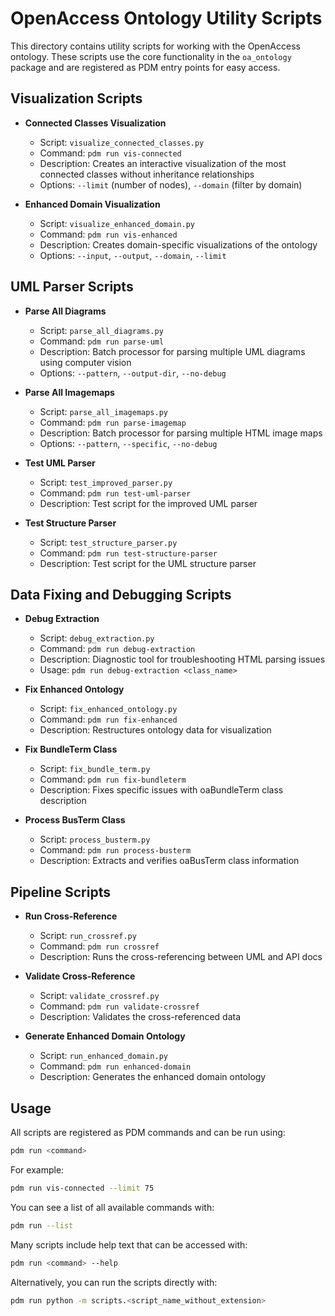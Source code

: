 # OpenAccess Ontology Utility Scripts

This directory contains utility scripts for working with the OpenAccess ontology. These scripts use the core functionality in the `oa_ontology` package and are registered as PDM entry points for easy access.

## Visualization Scripts

- **Connected Classes Visualization**
  - Script: `visualize_connected_classes.py`
  - Command: `pdm run vis-connected`
  - Description: Creates an interactive visualization of the most connected classes without inheritance relationships
  - Options: `--limit` (number of nodes), `--domain` (filter by domain)

- **Enhanced Domain Visualization**
  - Script: `visualize_enhanced_domain.py`
  - Command: `pdm run vis-enhanced`
  - Description: Creates domain-specific visualizations of the ontology
  - Options: `--input`, `--output`, `--domain`, `--limit`

## UML Parser Scripts

- **Parse All Diagrams**
  - Script: `parse_all_diagrams.py`
  - Command: `pdm run parse-uml`
  - Description: Batch processor for parsing multiple UML diagrams using computer vision
  - Options: `--pattern`, `--output-dir`, `--no-debug`

- **Parse All Imagemaps**
  - Script: `parse_all_imagemaps.py`
  - Command: `pdm run parse-imagemap`
  - Description: Batch processor for parsing multiple HTML image maps
  - Options: `--pattern`, `--specific`, `--no-debug`

- **Test UML Parser**
  - Script: `test_improved_parser.py`
  - Command: `pdm run test-uml-parser`
  - Description: Test script for the improved UML parser

- **Test Structure Parser**
  - Script: `test_structure_parser.py`
  - Command: `pdm run test-structure-parser`
  - Description: Test script for the UML structure parser

## Data Fixing and Debugging Scripts

- **Debug Extraction**
  - Script: `debug_extraction.py`
  - Command: `pdm run debug-extraction`
  - Description: Diagnostic tool for troubleshooting HTML parsing issues
  - Usage: `pdm run debug-extraction <class_name>`

- **Fix Enhanced Ontology**
  - Script: `fix_enhanced_ontology.py`
  - Command: `pdm run fix-enhanced`
  - Description: Restructures ontology data for visualization

- **Fix BundleTerm Class**
  - Script: `fix_bundle_term.py`
  - Command: `pdm run fix-bundleterm`
  - Description: Fixes specific issues with oaBundleTerm class description

- **Process BusTerm Class**
  - Script: `process_busterm.py`
  - Command: `pdm run process-busterm`
  - Description: Extracts and verifies oaBusTerm class information

## Pipeline Scripts

- **Run Cross-Reference**
  - Script: `run_crossref.py`
  - Command: `pdm run crossref`
  - Description: Runs the cross-referencing between UML and API docs

- **Validate Cross-Reference**
  - Script: `validate_crossref.py`
  - Command: `pdm run validate-crossref`
  - Description: Validates the cross-referenced data

- **Generate Enhanced Domain Ontology**
  - Script: `run_enhanced_domain.py`
  - Command: `pdm run enhanced-domain`
  - Description: Generates the enhanced domain ontology

## Usage

All scripts are registered as PDM commands and can be run using:

```bash
pdm run <command>
```

For example:

```bash
pdm run vis-connected --limit 75
```

You can see a list of all available commands with:

```bash
pdm run --list
```

Many scripts include help text that can be accessed with:

```bash
pdm run <command> --help
```

Alternatively, you can run the scripts directly with:

```bash
pdm run python -m scripts.<script_name_without_extension>
```